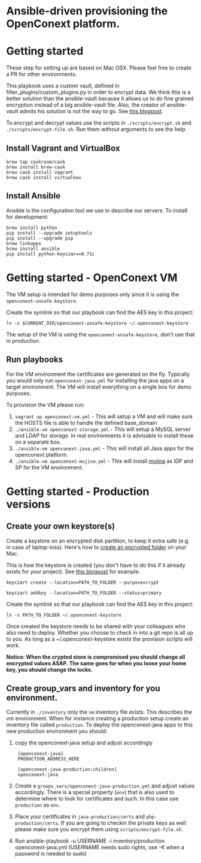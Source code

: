 Ansible-driven provisioning the OpenConext platform.
==============================

# Getting started

These step for setting up are based on Mac OSX. Please feel free to create a PR for other environments.

This playbook uses a custom vault, defined in filter_plugins/custom_plugins.py in order to encrypt data. We think this is a better solution than the ansible-vault because it allows us to do fine grained encryption instead of a big ansible-vault file.
Also, the creator of ansible-vault admits his solution is not the way to go. See [this blogpost](http://jpmens.net/2014/02/22/my-thoughts-on-ansible-s-vault/).

To encrypt and decrypt values use the scripts in `./scripts/encrypt.sh` and `./scripts/encrypt-file.sh`. Run them without arguments to see the help.

## Install Vagrant and VirtualBox

    brew tap caskroom/cask
    brew install brew-cask
    brew cask install vagrant
    brew cask install virtualbox

## Install Ansible

Ansible is the configuration tool we use to describe our servers. To
install for development:

    brew install python
    pip install --upgrade setuptools
    pip install --upgrade pip
    brew linkapps
    brew install ansible
    pip install python-keyczar==0.71c


# Getting started - OpenConext VM

The VM setup is intended for demo purposes only since it is using the `openconext-unsafe-keystore`.

Create the symlink so that our playbook can find the AES key in this project:

`ln -s $CURRENT_DIR/openconext-unsafe-keystore ~/.openconext-keystore`

The setup of the VM is using the `openconext-unsafe-keystore`, don't use that in production.


## Run playbooks

For the VM environment the certificates are generated on the fly. Typically you would only run `openconext-java.yml` for installing the java apps on a target environment.
The VM will install everything on a single box for demo purposes.

To provision the VM please run:

1. `vagrant up openconext-vm.yml` - This will setup a VM and will make sure the HOSTS file is able to handle the defined base_domain
2. `./ansible-vm openconext-storage.yml` - This will setup a MySQL server and LDAP for storage. In real environments it is advisable to install these on a separate box.
3. `./ansible-vm openconext-java.yml` - This will install all Java apps for the openconext platform.
4. `./ansible-vm openconext-mujina.yml` - This will install [mujina](https://github.com/OpenConext/Mujina) as IDP and SP for the VM environment.


# Getting started - Production versions

## Create your own keystore(s)

Create a keystore on an encrypted disk partition, to keep it extra safe (e.g. in case of laptop-loss).
Here's how to [create an encrypted folder](http://apple.stackexchange.com/questions/129720/how-can-i-encrypt-a-folder-in-os-x-mavericks) on your Mac.

This is how the keystore is created (you don't have to do this if it already exists for your project).
See [this blogpost](http://www.saltycrane.com/blog/2011/10/notes-using-keyczar-and-python/) for example.

`keyczart create --location=PATH_TO_FOLDER --purpose=crypt`

`keyczart addkey --location=PATH_TO_FOLDER --status=primary`

Create the symlink so that our playbook can find the AES key in this project:

`ln -s PATH_TO_FOLDER ~/.openconext-keystore`

Once created the keystore needs to be shared with your colleagues who also need to deploy. Whether you choose to check in into a git repo is all up to you.
As long as a ~/.openconext-keystore exists the provision scripts will work.

**Notice: When the crypted store is compromised you should change all encrypted values ASAP. The same goes for when you loose your home key, you should change the locks.**

## Create group_vars and inventory for you environment.

Currently in `./inventory` only the `vm` inventory file exists. This describes the vm environment. When for instance creating a production setup create an inventory file called `production`.
To deploy the openconext-java apps to this new production environment you should:

1. copy the openconext-java setup and adjust accordingly

        [openconext-java]
        PRODUCTION_ADDRESS_HERE

        [openconext-java-production:children]
        openconext-java

2. Create a `groups_vars/openconext-java-production.yml` and adjust values accordingly. There is a special property (`env`) that is also used to determine where to look for certificates and such.
    In this case use `production` as `env`.

3. Place your certificates in `java-production/certs` and `php-production/certs`. If you are going to checkin the private keys as well please make sure you encrypt them using `scripts/encrypt-file.sh`.

4. Run ansible-playbook -u USERNAME -i inventory/production openconext-java.yml (USERNAME needs sudo rights, use -K when a password is needed to sudo)
